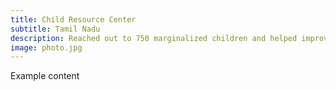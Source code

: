 ```yaml
---
title: Child Resource Center 
subtitle: Tamil Nadu
description: Reached out to 750 marginalized children and helped improve reading and arithmetic skills by ~70%
image: photo.jpg
---
```


Example content
